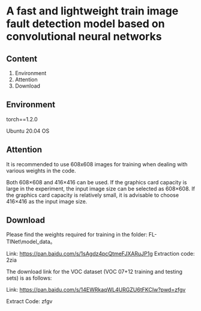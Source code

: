 # A fast and lightweight train image fault detection model based on convolutional neural networks



## Content



1. Environment
2. Attention
3. Download

## Environment



torch==1.2.0

Ubuntu 20.04 OS



## Attention



It is recommended to use 608x608 images for training when dealing with various weights in the code.

Both 608×608 and 416×416 can be used. If the graphics card capacity is large in the
experiment, the input image size can be selected as 608×608. If the graphics card capacity is
relatively small, it is advisable to choose 416×416 as the input image size.

## Download



Please find the weights required for training in the folder: FL-TINet\model_data。

Link: https://pan.baidu.com/s/1sAgdz4pcQtmeFJXARuJP1g
Extraction code: 2zia






The download link for the VOC dataset (VOC 07+12 training and testing sets) is as follows:

Link: https://pan.baidu.com/s/14EWRkaqWL4URGZU6tFKCIw?pwd=zfgv 

Extract Code: zfgv



